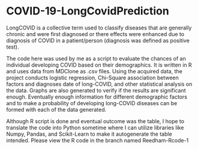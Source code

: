 # COVID-19-LongCovidPrediction
LongCOVID is a collective term used to classify diseases that are generally chronic and were first diagnosed or there effects were enhanced due to diagnosis
of COVID in a patient/person (diagnosis was defined as positive test).

The code here was used by me as a script to evaluate the chances of an individual developing COVID based on their demographics. It is written in R and uses
data from MDClone as .csv files. Using the acquired data, the project conducts logistic regression, Chi-Square association between factors and diagnoses date
of long-COVID, and other statistical analysis on the data. Graphs are also generated to verify if the results are significant enough. Eventually enough 
information for different demographic factors and to make a probability of developing long-COVID diseases can be formed with each of the data generated. 

Although R script is done and eventual outcome was the table, I hope to translate the code into Python sometime where I can utilize libraries like Numpy, 
Pandas, and Scikit-Learn to make it autogenerate the table intended.
Please view the R code in the branch named Reedham-Rcode-1
